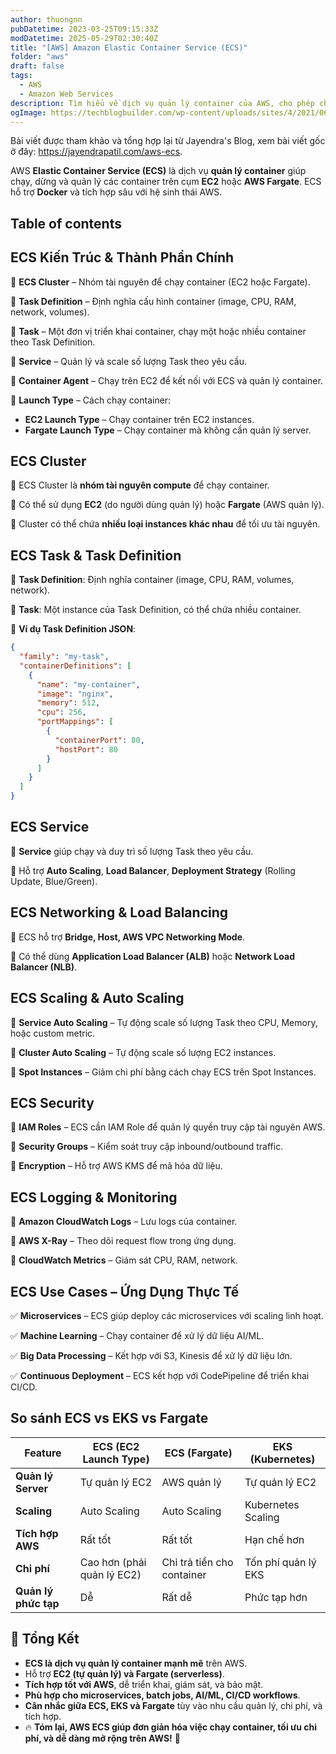 ```yaml
---
author: thuongnn
pubDatetime: 2023-03-25T09:15:33Z
modDatetime: 2025-05-29T02:30:40Z
title: "[AWS] Amazon Elastic Container Service (ECS)"
folder: "aws"
draft: false
tags:
  - AWS
  - Amazon Web Services
description: Tìm hiểu về dịch vụ quản lý container của AWS, cho phép chạy và quản lý các ứng dụng containerized.
ogImage: https://techblogbuilder.com/wp-content/uploads/sites/4/2021/06/techblogbuilder-home.png
---
```


Bài viết được tham khảo và tổng hợp lại từ Jayendra's Blog, xem bài viết gốc ở đây: https://jayendrapatil.com/aws-ecs.

AWS **Elastic Container Service (ECS)** là dịch vụ **quản lý container** giúp chạy, dừng và quản lý các container trên cụm **EC2** hoặc **AWS Fargate**. ECS hỗ trợ **Docker** và tích hợp sâu với hệ sinh thái AWS.

## Table of contents

## **ECS Kiến Trúc & Thành Phần Chính**

📌 **ECS Cluster** – Nhóm tài nguyên để chạy container (EC2 hoặc Fargate).

📌 **Task Definition** – Định nghĩa cấu hình container (image, CPU, RAM, network, volumes).

📌 **Task** – Một đơn vị triển khai container, chạy một hoặc nhiều container theo Task Definition.

📌 **Service** – Quản lý và scale số lượng Task theo yêu cầu.

📌 **Container Agent** – Chạy trên EC2 để kết nối với ECS và quản lý container.

📌 **Launch Type** – Cách chạy container:

- **EC2 Launch Type** – Chạy container trên EC2 instances.
- **Fargate Launch Type** – Chạy container mà không cần quản lý server.

## **ECS Cluster**

🔹 ECS Cluster là **nhóm tài nguyên compute** để chạy container.

🔹 Có thể sử dụng **EC2** (do người dùng quản lý) hoặc **Fargate** (AWS quản lý).

🔹 Cluster có thể chứa **nhiều loại instances khác nhau** để tối ưu tài nguyên.

## **ECS Task & Task Definition**

🔹 **Task Definition**: Định nghĩa container (image, CPU, RAM, volumes, network).

🔹 **Task**: Một instance của Task Definition, có thể chứa nhiều container.

📌 **Ví dụ Task Definition JSON**:

```json
{
  "family": "my-task",
  "containerDefinitions": [
    {
      "name": "my-container",
      "image": "nginx",
      "memory": 512,
      "cpu": 256,
      "portMappings": [
        {
          "containerPort": 80,
          "hostPort": 80
        }
      ]
    }
  ]
}
```

## **ECS Service**

🔹 **Service** giúp chạy và duy trì số lượng Task theo yêu cầu.

🔹 Hỗ trợ **Auto Scaling**, **Load Balancer**, **Deployment Strategy** (Rolling Update, Blue/Green).

## **ECS Networking & Load Balancing**

🔹 ECS hỗ trợ **Bridge, Host, AWS VPC Networking Mode**.

🔹 Có thể dùng **Application Load Balancer (ALB)** hoặc **Network Load Balancer (NLB)**.

## **ECS Scaling & Auto Scaling**

🔹 **Service Auto Scaling** – Tự động scale số lượng Task theo CPU, Memory, hoặc custom metric.

🔹 **Cluster Auto Scaling** – Tự động scale số lượng EC2 instances.

🔹 **Spot Instances** – Giảm chi phí bằng cách chạy ECS trên Spot Instances.

## **ECS Security**

🔹 **IAM Roles** – ECS cần IAM Role để quản lý quyền truy cập tài nguyên AWS.

🔹 **Security Groups** – Kiểm soát truy cập inbound/outbound traffic.

🔹 **Encryption** – Hỗ trợ AWS KMS để mã hóa dữ liệu.

## **ECS Logging & Monitoring**

🔹 **Amazon CloudWatch Logs** – Lưu logs của container.

🔹 **AWS X-Ray** – Theo dõi request flow trong ứng dụng.

🔹 **CloudWatch Metrics** – Giám sát CPU, RAM, network.

## **ECS Use Cases – Ứng Dụng Thực Tế**

✅ **Microservices** – ECS giúp deploy các microservices với scaling linh hoạt.

✅ **Machine Learning** – Chạy container để xử lý dữ liệu AI/ML.

✅ **Big Data Processing** – Kết hợp với S3, Kinesis để xử lý dữ liệu lớn.

✅ **Continuous Deployment** – ECS kết hợp với CodePipeline để triển khai CI/CD.

## **So sánh ECS vs EKS vs Fargate**

| **Feature**          | **ECS (EC2 Launch Type)**  | **ECS (Fargate)**          | **EKS (Kubernetes)** |
| -------------------- | -------------------------- | -------------------------- | -------------------- |
| **Quản lý Server**   | Tự quản lý EC2             | AWS quản lý                | Tự quản lý EC2       |
| **Scaling**          | Auto Scaling               | Auto Scaling               | Kubernetes Scaling   |
| **Tích hợp AWS**     | Rất tốt                    | Rất tốt                    | Hạn chế hơn          |
| **Chi phí**          | Cao hơn (phải quản lý EC2) | Chỉ trả tiền cho container | Tốn phí quản lý EKS  |
| **Quản lý phức tạp** | Dễ                         | Rất dễ                     | Phức tạp hơn         |

## **🔹 Tổng Kết**

- **ECS là dịch vụ quản lý container mạnh mẽ** trên AWS.
- Hỗ trợ **EC2 (tự quản lý) và Fargate (serverless)**.
- **Tích hợp tốt với AWS**, dễ triển khai, giám sát, và bảo mật.
- **Phù hợp cho microservices, batch jobs, AI/ML, CI/CD workflows**.
- **Cân nhắc giữa ECS, EKS và Fargate** tùy vào nhu cầu quản lý, chi phí, và tích hợp.
- 🔥 **Tóm lại, AWS ECS giúp đơn giản hóa việc chạy container, tối ưu chi phí, và dễ dàng mở rộng trên AWS!** 🚀
